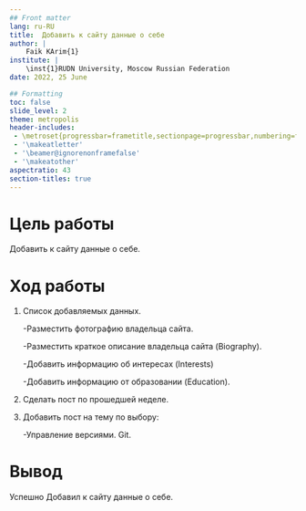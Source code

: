 ```yaml
---
## Front matter
lang: ru-RU
title:  Добавить к сайту данные о себе
author: |
	Faik KArim{1}
institute: |
	\inst{1}RUDN University, Moscow Russian Federation
date: 2022, 25 June

## Formatting
toc: false
slide_level: 2
theme: metropolis
header-includes: 
 - \metroset{progressbar=frametitle,sectionpage=progressbar,numbering=fraction}
 - '\makeatletter'
 - '\beamer@ignorenonframefalse'
 - '\makeatother'
aspectratio: 43
section-titles: true
---
```




# Цель работы

Добавить к сайту данные о себе.

# Ход работы
1. Список добавляемых данных.

    -Разместить фотографию владельца сайта.

    -Разместить краткое описание владельца сайта 
(Biography).

    -Добавить информацию об интересах (Interests)

    -Добавить информацию от образовании (Education).

2. Сделать пост по прошедшей неделе.

3. Добавить пост на тему по выбору:

    -Управление версиями. Git.



# Вывод

Успешно Добавил к сайту данные о себе.